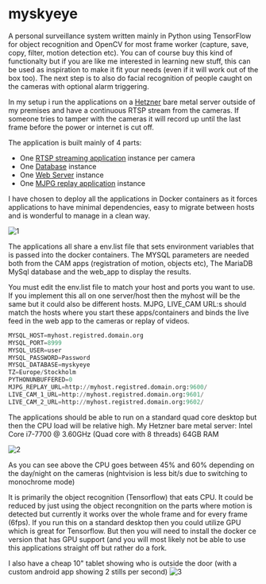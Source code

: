 # myskyeye
A personal surveillance system written mainly in Python using TensorFlow for object recognition and OpenCV for most frame worker (capture, save, copy, filter, motion detection etc). You can of course buy this kind of functionalty but if you are like me interested in learning new stuff, this can be used as inspiration to make it fit your needs (even if it will work out of the box too). The next step is to also do facial recognition of people caught on the cameras with optional alarm triggering. 

In my setup i run the applications on a [Hetzner](https://www.hetzner.com/) bare metal server outside of my premises and have a continuous RTSP stream from the cameras. If someone tries to tamper with the cameras it will record up until the last frame before the power or internet is cut off. 

The application is built mainly of 4 parts:
* One [RTSP streaming application](https://github.com/epkboan/myskyeye/blob/master/cam/README.md) instance per camera 
* One [Database](https://github.com/epkboan/myskyeye/blob/master/database/README.md) instance
* One [Web Server](https://github.com/epkboan/myskyeye/blob/master/web_app/README.md) instance
* One [MJPG replay application](https://github.com/epkboan/myskyeye/blob/master/cam/README.md) instance

I have chosen to deploy all the applications in Docker containers as it forces applications to have minimal dependencies, easy to migrate between hosts and is wonderful to manage in a clean way.

![1](https://github.com/epkboan/epkboan.github.io/blob/master/myskyeye.png?raw=true "MySkyEye Overview")

The applications all share a env.list file that sets environment variables that is passed into the docker containers. The MYSQL parameters are needed both from the CAM apps (registration of motion, objects etc), The MariaDB MySql database and the web_app to display the results.

You must edit the env.list file to match your host and ports you want to use. If you implement this all on one server/host then the myhost will be the same but it could also be different hosts. MJPG, LIVE_CAM URL:s should match the hosts where you start these apps/containers and binds the live feed in the web app to the cameras or replay of videos.
```python
MYSQL_HOST=myhost.registred.domain.org
MYSQL_PORT=8999
MYSQL_USER=user
MYSQL_PASSWORD=Password
MYSQL_DATABASE=myskyeye
TZ=Europe/Stockholm
PYTHONUNBUFFERED=0
MJPG_REPLAY_URL=http://myhost.registred.domain.org:9600/
LIVE_CAM_1_URL=http://myhost.registred.domain.org:9601/
LIVE_CAM_2_URL=http://myhost.registred.domain.org:9602/
```

The applications should be able to run on a standard quad core desktop but then the CPU load will be relative high. My Hetzner bare metal server: Intel Core i7-7700 @ 3.60GHz (Quad core with 8 threads) 64GB RAM

![2](https://github.com/epkboan/epkboan.github.io/blob/master/boan_utilization.jpg?raw=true "Resource Utilization")

As you can see above the CPU goes between 45% and 60% depending on the day/night on the cameras (nightvision is less bit/s due to switching to monochrome mode)

It is primarily the object recognition (Tensorflow) that eats CPU. It could be reduced by just using the object recongnition on the parts where motion is detected but currently it works over the whole frame and for every frame (6fps). If you run this on a standard desktop then you could utilize GPU which is great for Tensorflow. But then you will need to install the docker ce version that has GPU support (and you will most likely not be able to use this applications straight off but rather do a fork.

I also have a cheap 10" tablet showing who is outside the door (with a custom android app showing 2 stills per second) 
![3](https://github.com/epkboan/epkboan.github.io/blob/master/facial_recognition.jpg?raw=true "Facial Recognition")
